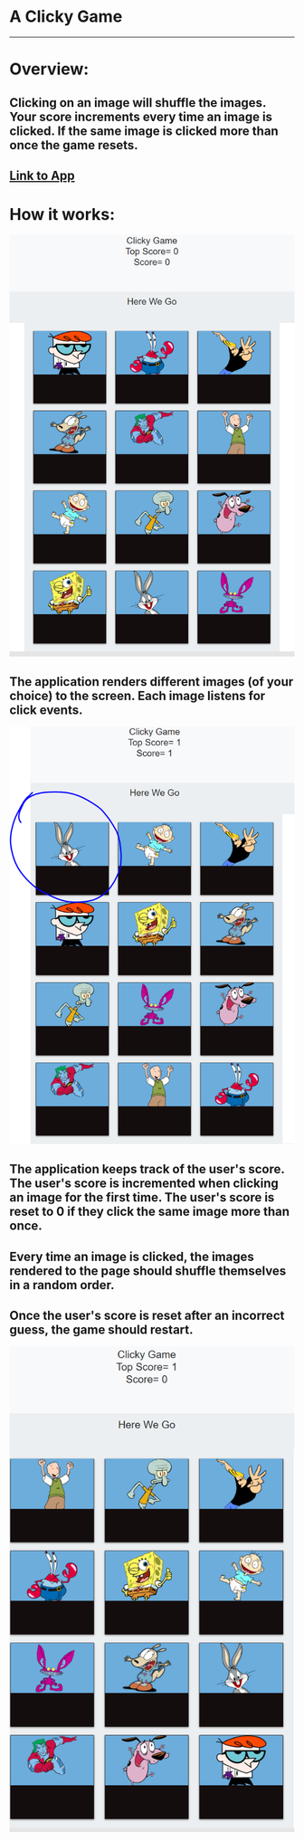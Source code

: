 # A Clicky Game
***
# Overview:

## Clicking on an image will shuffle the images. Your score increments every time an image is clicked. If the same image is clicked more than once the game resets.

[Link to App](https://josemenis.github.io/Clicky-Game/)
---
# How it works:

![default](images/Clicky.PNG)

## The application renders different images (of your choice) to the screen. Each image listens for click events.

![1st click](images/Clicky1stPick.PNG)

## The application keeps track of the user's score. The user's score is incremented when clicking an image for the first time. The user's score is reset to 0 if they click the same image more than once.

## Every time an image is clicked, the images rendered to the page should shuffle themselves in a random order.

## Once the user's score is reset after an incorrect guess, the game should restart.

![2nd click](images/Clicky2ndPick.PNG)

